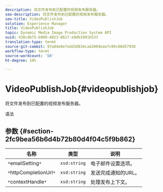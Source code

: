 ```yaml
---
description: 将文件发布到已配置的视频发布服务器。
seo-description: 将文件发布到已配置的视频发布服务器。
seo-title: VideoPublishJob
solution: Experience Manager
title: VideoPublishJob
topic: Dynamic Media Image Production System API
uuid: 430cdb75-b909-4023-8627-e9db1991b533
translation-type: tm+mt
source-git-commit: 97a84e8e7edd3d834ca42069eae7c09c00d57938
workflow-type: tm+mt
source-wordcount: '50'
ht-degree: 10%

---
```



# VideoPublishJob{#videopublishjob}

将文件发布到已配置的视频发布服务器。

语法

## 参数 {#section-2fc9bea56b6d4b72b80d4f04c5f9b862}

| 名称 | 类型 | 说明 |
|---|---|---|
| `*`emailSetting`*` | `xsd:string` | 电子邮件设置选项。 |
| `*`httpCompletionUrl`*` | `xsd:string` | 发送完成通知的URL。 |
| `*`contextHandle`*` | `xsd:string` | 处理发布上下文。 |

